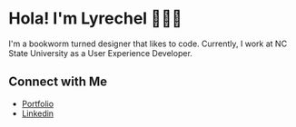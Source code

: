 # Hola! I'm Lyrechel 💁🏽‍♀️

I'm a bookworm turned designer that likes to code. Currently, I work at NC State University as a User Experience Developer. 



## Connect with Me
- [Portfolio](http://www.lyrechelgalarza.com/) <br/>
- [Linkedin](https://www.linkedin.com/in/lgalarzapunter/) <br/>
